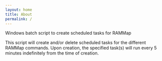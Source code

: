```yaml
---
layout: home
title: About
permalink: /
---
```


Windows batch script to create scheduled tasks for RAMMap

This script will create and/or delete scheduled tasks for the different RAMMap commands. Upon creation, the specified task(s) will run every 5 minutes indefinitely from the time of creation.
